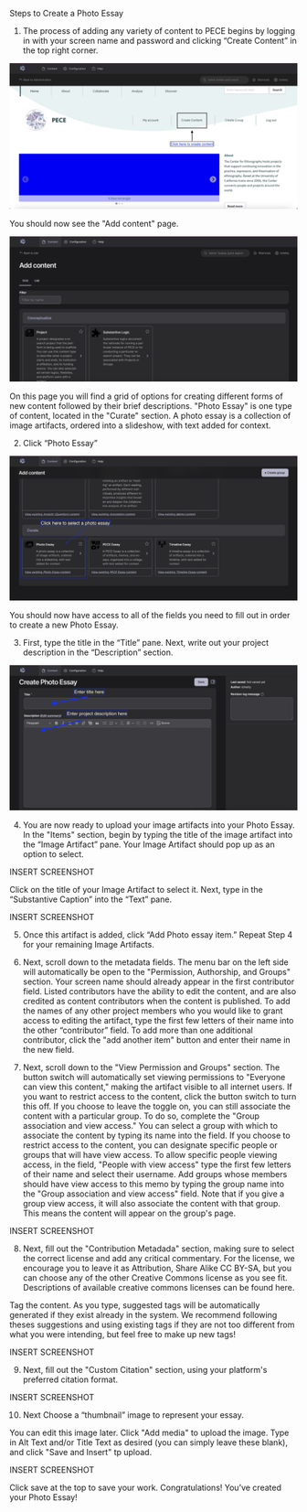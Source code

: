 
Steps to Create a Photo Essay

1. The process of adding any variety of content to PECE begins by logging in with your screen name and password and clicking “Create Content” in the top right corner.

![](media/PECE-new-artifact-create-content-screenshot.png)

You should now see the "Add content" page.

![](media/PECE-new-artifact-add-content-screenshot.png)

On this page you will find a grid of options for creating different forms of new content followed by their brief descriptions. "Photo Essay" is one type of content, located in the "Curate" section. A photo essay is a collection of image artifacts, ordered into a slideshow, with text added for context.


2. Click “Photo Essay”

![](media/new-photo-essay-3.png)

You should now have access to all of the fields you need to fill out in order to create a new Photo Essay.

3. First, type the title in the “Title” pane.
Next, write out your project description in the “Description” section.

![](media/new-photo-essay-title.png)

4. You are now ready to upload your image artifacts into your Photo Essay.
In the "Items" section, begin by typing the title of the image artifact into the “Image Artifact” pane. Your Image Artifact should pop up as an option to select.

INSERT SCREENSHOT

Click on the title of your Image Artifact to select it.
Next, type in the “Substantive Caption” into the “Text” pane.

INSERT SCREENSHOT

5. Once this artifact is added, click “Add Photo essay item.” Repeat Step 4 for your remaining Image Artifacts.


6. Next, scroll down to the metadata fields. The menu bar on the left side will automatically be open to the "Permission, Authorship, and Groups" section. Your screen name should already appear in the first contributor field. Listed contributors have the ability to edit the content, and are also credited as content contributors when the content is published. To add the names of any other project members who you would like to grant access to editing the artifact, type the first few letters of their name into the other “contributor” field. To add more than one additional contributor, click the "add another item" button and enter their name in the new field.

7. Next, scroll down to the "View Permission and Groups" section. The button switch will automatically set viewing permissions to "Everyone can view this content," making the artifact visible to all internet users. If you want to restrict access to the content, click the button switch to turn this off. If you choose to leave the toggle on, you can still associate the content with a particular group. To do so, complete the "Group association and view access." You can select a group with which to associate the content by typing its name into the field. If you choose to restrict access to the content, you can designate specific people or groups that will have view access. To allow specific people viewing access, in the field, "People with view access" type the first few letters of their name and select their username. Add groups whose members should have view access to this memo by typing the group name into the "Group association and view access" field. Note that if you give a group view access, it will also associate the content with that group. This means the content will appear on the group's page.

INSERT SCREENSHOT


8. Next, fill out the "Contribution Metadada" section, making sure to select the correct license and add any critical commentary. For the license, we encourage you to leave it as Attribution, Share Alike CC BY-SA, but you can choose any of the other Creative Commons license as you see fit. Descriptions of available creative commons licenses can be found here.

Tag the content. As you type, suggested tags will be automatically generated if they exist already in the system. We recommend following theses suggestions and using existing tags if they are not too different from what you were intending, but feel free to make up new tags!

INSERT SCREENSHOT

9. Next, fill out the "Custom Citation" section, using your platform's preferred citation format.

INSERT SCREENSHOT

10. Next Choose a “thumbnail” image to represent your essay.

You can edit this image later.
Click "Add media" to upload the image. Type in Alt Text and/or Title Text as desired (you can simply leave these blank), and click "Save and Insert" tp upload.

INSERT SCREENSHOT

Click save at the top to save your work. 
Congratulations! You’ve created your Photo Essay!
